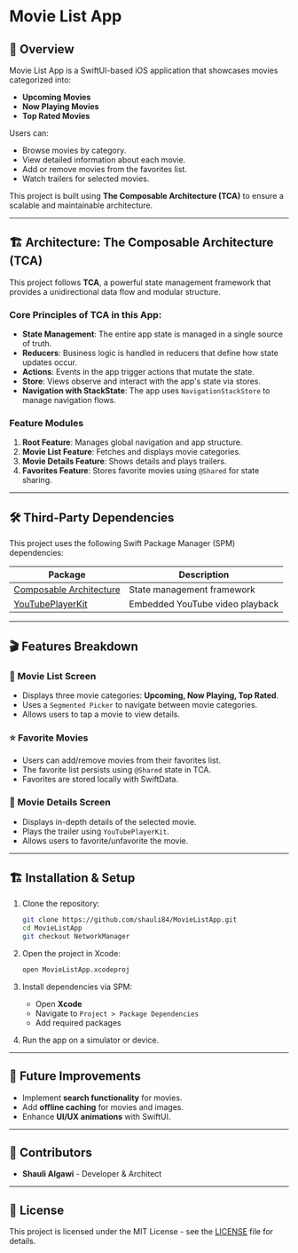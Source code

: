 # Movie List App

## 📌 Overview
Movie List App is a SwiftUI-based iOS application that showcases movies categorized into:
- **Upcoming Movies**
- **Now Playing Movies**
- **Top Rated Movies**

Users can:
- Browse movies by category.
- View detailed information about each movie.
- Add or remove movies from the favorites list.
- Watch trailers for selected movies.

This project is built using **The Composable Architecture (TCA)** to ensure a scalable and maintainable architecture.

---

## 🏗️ Architecture: The Composable Architecture (TCA)
This project follows **TCA**, a powerful state management framework that provides a unidirectional data flow and modular structure.

### **Core Principles of TCA in this App:**
- **State Management**: The entire app state is managed in a single source of truth.
- **Reducers**: Business logic is handled in reducers that define how state updates occur.
- **Actions**: Events in the app trigger actions that mutate the state.
- **Store**: Views observe and interact with the app's state via stores.
- **Navigation with StackState**: The app uses `NavigationStackStore` to manage navigation flows.

### **Feature Modules**
1. **Root Feature**: Manages global navigation and app structure.
2. **Movie List Feature**: Fetches and displays movie categories.
3. **Movie Details Feature**: Shows details and plays trailers.
4. **Favorites Feature**: Stores favorite movies using `@Shared` for state sharing.

---

## 🛠️ Third-Party Dependencies
This project uses the following Swift Package Manager (SPM) dependencies:

| Package | Description |
|---------|-------------|
| [Composable Architecture](https://github.com/pointfreeco/swift-composable-architecture) | State management framework |
| [YouTubePlayerKit](https://github.com/SvenTiigi/YouTubePlayerKit) | Embedded YouTube video playback |

---

## 🎬 Features Breakdown
### **🎥 Movie List Screen**
- Displays three movie categories: **Upcoming, Now Playing, Top Rated**.
- Uses a `Segmented Picker` to navigate between movie categories.
- Allows users to tap a movie to view details.

### **⭐ Favorite Movies**
- Users can add/remove movies from their favorites list.
- The favorite list persists using `@Shared` state in TCA.
- Favorites are stored locally with SwiftData.

### **📜 Movie Details Screen**
- Displays in-depth details of the selected movie.
- Plays the trailer using `YouTubePlayerKit`.
- Allows users to favorite/unfavorite the movie.

---

## 🏗️ Installation & Setup
1. Clone the repository:
   ```sh
   git clone https://github.com/shauli84/MovieListApp.git
   cd MovieListApp
   git checkout NetworkManager
   ```

2. Open the project in Xcode:
   ```sh
   open MovieListApp.xcodeproj
   ```

3. Install dependencies via SPM:
   - Open **Xcode**
   - Navigate to `Project > Package Dependencies`
   - Add required packages

4. Run the app on a simulator or device.

---

## 📌 Future Improvements
- Implement **search functionality** for movies.
- Add **offline caching** for movies and images.
- Enhance **UI/UX animations** with SwiftUI.

---

## 👥 Contributors
- **Shauli Algawi** - Developer & Architect

---

## 📜 License
This project is licensed under the MIT License - see the [LICENSE](LICENSE) file for details.

